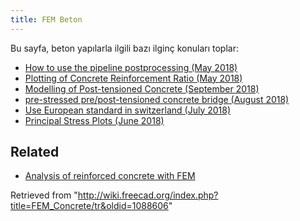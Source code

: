 ```yaml
---
title: FEM Beton
---
```

Bu sayfa, beton yapılarla ilgili bazı ilginç konuları toplar:

* [How to use the pipeline postprocessing (May 2018)](https://forum.freecadweb.org/viewtopic.php?f=18&t=28635)
* [Plotting of Concrete Reinforcement Ratio (May 2018)](https://forum.freecadweb.org/viewtopic.php?f=18&t=28821)
* [Modelling of Post-tensioned Concrete (September 2018)](https://forum.freecadweb.org/viewtopic.php?f=18&t=30697)
* [pre-stressed pre/post-tensioned concrete bridge (August 2018)](https://forum.freecadweb.org/viewtopic.php?f=18&t=30286)
* [Use European standard in switzerland (July 2018)](https://forum.freecadweb.org/viewtopic.php?f=18&t=29930)
* [Principal Stress Plots (June 2018)](https://forum.freecadweb.org/viewtopic.php?f=18&t=29381)

## Related

* [Analysis of reinforced concrete with FEM](/Analysis_of_reinforced_concrete_with_FEM "Analysis of reinforced concrete with FEM")

Retrieved from "<http://wiki.freecad.org/index.php?title=FEM_Concrete/tr&oldid=1088606>"